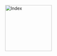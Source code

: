 <img src="C:\Users\bryan\OneDrive\Escritorio\TRABAJOS_JS\Shapes-Exercise\src\img\Shapes-exercisae.jpg" alt="Index" width="150">